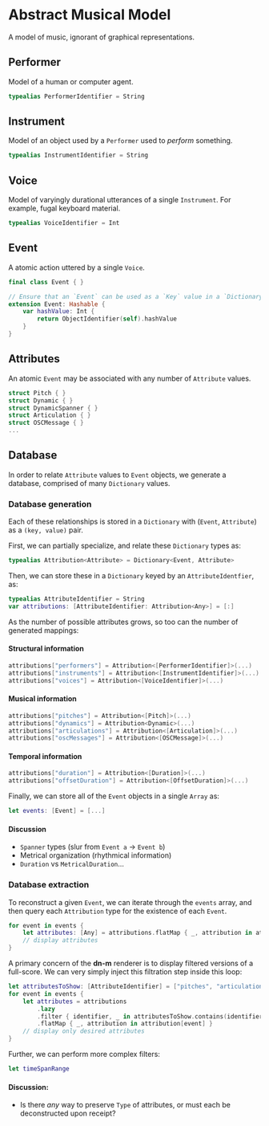 # Abstract Musical Model

A model of music, ignorant of graphical representations.

## Performer

Model of a human or computer agent.

```Swift
typealias PerformerIdentifier = String
```

## Instrument

Model of an object used by a `Performer` used to _perform_ something.

```Swift
typealias InstrumentIdentifier = String
```

## Voice

Model of varyingly durational utterances of a single `Instrument`. For example, fugal keyboard material.

```Swift
typealias VoiceIdentifier = Int
```

## Event

A atomic action uttered by a single `Voice`.

```Swift
final class Event { }

// Ensure that an `Event` can be used as a `Key` value in a `Dictionary`.
extension Event: Hashable {
    var hashValue: Int {
        return ObjectIdentifier(self).hashValue
    }
}
```

## Attributes

An atomic `Event` may be associated with any number of `Attribute` values. 

```Swift
struct Pitch { }
struct Dynamic { }
struct DynamicSpanner { }
struct Articulation { }
struct OSCMessage { }
...
```

## Database

In order to relate `Attribute` values to `Event` objects, we generate a database, comprised of many `Dictionary` values.

### Database generation

Each of these relationships is stored in a `Dictionary` with (`Event`, `Attribute`) as a `(key, value)` pair. 

First, we can partially specialize, and relate these `Dictionary` types as:

```Swift
typealias Attribution<Attribute> = Dictionary<Event, Attribute>
```

Then, we can store these in a `Dictionary` keyed by an `AttributeIdentfier`, as:

```Swift
typealias AttributeIdentifier = String
var attributions: [AttributeIdentifier: Attribution<Any>] = [:]
```

As the number of possible attributes grows, so too can the number of generated mappings:

#### Structural information

```Swift
attributions["performers"] = Attribution<[PerformerIdentifier]>(...)
attributions["instruments"] = Attribution<[InstrumentIdentifier]>(...)
attributions["voices"] = Attribution<[VoiceIdentifier]>(...)
```

#### Musical information

```Swift
attributions["pitches"] = Attribution<[Pitch]>(...)
attributions["dynamics"] = Attribution<Dynamic>(...)
attributions["articulations"] = Attribution<[Articulation]>(...)
attributions["oscMessages"] = Attribution<[OSCMessage]>(...)
```

#### Temporal information

```Swift
attributions["duration"] = Attribution<[Duration]>(...)
attributions["offsetDuration"] = Attribution<[OffsetDuration]>(...)
```

Finally, we can store all of the `Event` objects in a single `Array` as:

```Swift
let events: [Event] = [...]
```

#### Discussion

- `Spanner` types (slur from `Event a` -> `Event b`)
- Metrical organization (rhythmical information)
- `Duration` vs `MetricalDuration`…

### Database extraction

To reconstruct a given `Event`, we can iterate through the `events` array, and then query each `Attribution` type for the existence of each `Event`.

```Swift
for event in events {
    let attributes: [Any] = attributions.flatMap { _, attribution in attribution[event] }
    // display attributes
}
```

A primary concern of the **dn-m** renderer is to display filtered versions of a full-score. We can very simply inject this filtration step inside this loop:

```Swift
let attributesToShow: [AttributeIdentifier] = ["pitches", "articulations"]
for event in events {
    let attributes = attributions
        .lazy
        .filter { identifier, _ in attributesToShow.contains(identifier) }
        .flatMap { _, attribution in attribution[event] }
    // display only desired attributes
}
```

Further, we can perform more complex filters:

```Swift
let timeSpanRange
```


#### Discussion:

- Is there _any_ way to preserve `Type` of attributes, or must each be deconstructed upon receipt?
